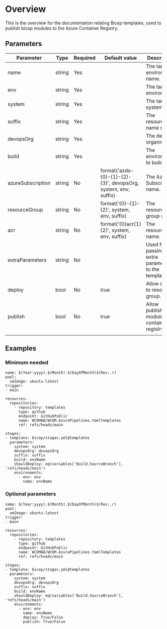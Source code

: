# Overview

This is the overview for the documentation relating Bicep templates, used to publish bicep modules to the Azure Container Registry.

## Parameters

 **Parameter**     | **Type** | **Required** | **Default value**                                              | **Description**                                    
-------------------|----------|--------------|----------------------------------------------------------------|----------------------------------------------------
 name              | string   | Yes          |                                                                | The target environment name.                       
 env               | string   | Yes          |                                                                | The target environment.                            
 system            | string   | Yes          |                                                                | The target system.                                 
 suffix            | string   | Yes          |                                                                | The resource name suffix.                          
 devopsOrg         | string   | Yes          |                                                                | The devps organisation.                            
 build             | string   | Yes          |                                                                | The environment to build.                          
 azureSubscription | string   | No           | format('azdo-{0}-{1}-{2}-{3}', devopsOrg, system, env, suffix) | The Azure Subscription name.                       
 resourceGroup     | string   | No           | format('{0}-{1}-{2}', system, env, suffix)                     | The resource group name.                           
 acr               | string   | No           | format('{0}acr{1}{2}', system, env, suffix)                    | The resource name.                                 
 extraParameters   | string   | No           |                                                                | Used for passing extra parameters to the template. 
 deploy            | bool     | No           | true                                                           | Allow deploy to resource group.                    
 publish           | bool     | No           | true                                                           | Allow publish of modules to container registry.    
                   |          |              |                                                                |

## Examples
### Minimum needed
```
name: $(Year:yyyy).$(Month).$(DayOfMonth)$(Rev:.r)
pool:
  vmImage: ubuntu-latest
trigger:
- main

resources:
  repositories:
    - repository: templates
      type: github
      endpoint: GitHubPublic
      name: WCOMAB/WCOM.AzurePipelines.YamlTemplates
      ref: refs/heads/main

stages:
- template: bicep/stages.yml@templates
  parameters:
    system: system
    devopsOrg: devopsOrg
    suffix: suffix
    build: envName
    shouldDeploy: eq(variables['Build.SourceBranch'], 'refs/heads/main')
    environments:
      - env: env
        name: envName
```

### Optional parameters
```
name: $(Year:yyyy).$(Month).$(DayOfMonth)$(Rev:.r)
pool:
  vmImage: ubuntu-latest
trigger:
- main

resources:
  repositories:
    - repository: templates
      type: github
      endpoint: GitHubPublic
      name: WCOMAB/WCOM.AzurePipelines.YamlTemplates
      ref: refs/heads/main

stages:
- template: bicep/stages.yml@templates
  parameters:
    system: system
    devopsOrg: devopsOrg
    suffix: suffix
    build: envName
    shouldDeploy: eq(variables['Build.SourceBranch'], 'refs/heads/main')
    environments:
      - env: env
        name: envName
        deploy: True/False
        publish: True/False
```